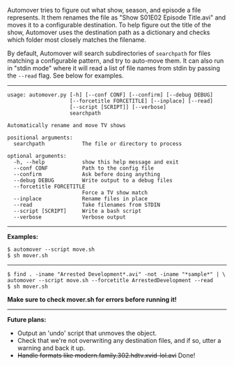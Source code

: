 Automover tries to figure out what show, season, and episode a file represents. It them renames the file as "Show S01E02 Episode Title.avi" and moves it to a configurable destination. To help figure out the title of the show, Automover uses the destination path as a dictionary and checks which folder most closely matches the filename.

By default, Automover will search subdirectories of `searchpath` for files matching a configurable pattern, and try to auto-move them. It can also run in "stdin mode" where it will read a list of file names from stdin by passing the `--read` flag. See below for examples. 

---

    usage: automover.py [-h] [--conf CONF] [--confirm] [--debug DEBUG]
                        [--forcetitle FORCETITLE] [--inplace] [--read]
                        [--script [SCRIPT]] [--verbose]
                        searchpath
    
    Automatically rename and move TV shows
    
    positional arguments:
      searchpath            The file or directory to process
    
    optional arguments:
      -h, --help            show this help message and exit
      --conf CONF           Path to the config file
      --confirm             Ask before doing anything
      --debug DEBUG         Write output to a debug files
      --forcetitle FORCETITLE
                            Force a TV show match
      --inplace             Rename files in place
      --read                Take filenames from STDIN
      --script [SCRIPT]     Write a bash script
      --verbose             Verbose output

---

**Examples:**

    $ automover --script move.sh
    $ sh mover.sh
---
    $ find . -iname "Arrested Development*.avi" -not -iname "*sample*" | \
    automover --script move.sh --forcetitle ArrestedDevelopment --read
    $ sh mover.sh

**Make sure to check mover.sh for errors before running it!**

---

**Future plans:**

* Output an 'undo' script that unmoves the object.
* Check that we're not overwriting any destination files, and if so, utter a warning and back it up.
* ~~Handle formats like modern.family.302.hdtv.xvid-lol.avi~~ Done!

